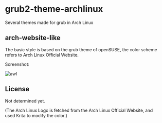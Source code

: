 # grub2-theme-archlinux

Several themes made for grub in Arch Linux

## arch-website-like

The basic style is based on the grub theme of openSUSE, the color scheme refers to Arch Linux Official Website.

Screenshot:

![awl](https://github.com/whriedplanck/grub2-theme-archlinux/raw/main/screenshots/VirtualBox_Arch%20Linux_22_11_2020_22_58_10.png)



## License

Not determined yet.

(The Arch Linux Logo is fetched from the Arch Linux Official Website, and used Krita to modify the color.)

